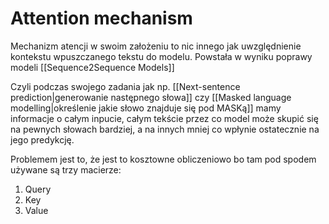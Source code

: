 # Attention mechanism

Mechanizm atencji w swoim założeniu to nic innego jak uwzględnienie kontekstu wpuszczanego tekstu do modelu. Powstała w wyniku poprawy modeli [[Sequence2Sequence Models]]

Czyli podczas swojego zadania jak np. [[Next-sentence prediction|generowanie następnego słowa]] czy [[Masked language modelling|określenie jakie słowo znajduje się pod MASKą]] mamy informacje o całym inpucie, całym tekście przez co model może skupić się na pewnych słowach bardziej, a na innych mniej co wpłynie ostatecznie na jego predykcję.

Problemem jest to, że jest to kosztowne obliczeniowo bo tam pod spodem używane są trzy macierze:

1. Query
2. Key
3. Value